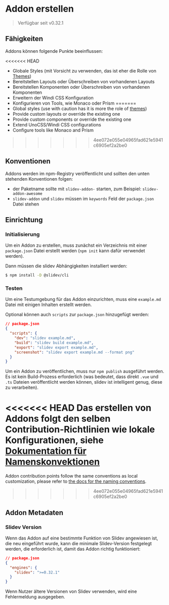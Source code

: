 # Addon erstellen

> Verfügbar seit v0.32.1

## Fähigkeiten

Addons können folgende Punkte beeinflussen:

<<<<<<< HEAD
- Globale Styles (mit Vorsicht zu verwenden, das ist eher die Rolle von [Themes](/themes/use))
- Bereitstellen Layouts oder Überschreiben von vorhandenen Layouts
- Bereitstellen Komponenten oder Überschreiben von vorhandenen Komponenten
- Erweitern der Windi CSS Konfiguration
- Konfigurieren von Tools, wie Monaco oder Prism
=======
- Global styles (use with caution has it is more the role of [themes](/themes/use))
- Provide custom layouts or override the existing one
- Provide custom components or override the existing one
- Extend UnoCSS/Windi CSS configurations
- Configure tools like Monaco and Prism
>>>>>>> 4ee072e055e04965fad621e5941c6905ef2a2be0

## Konventionen

Addons werden im npm-Registry veröffentlicht und sollten den unten stehenden Konventionen folgen:

- der Paketname sollte mit `slidev-addon-` starten, zum Beispiel: `slidev-addon-awesome`
- `slidev-addon` und `slidev` müssen im `keywords` Feld der `package.json` Datei stehen

## Einrichtung

### Initialisierung

Um ein Addon zu erstellen, muss zunächst ein Verzeichnis mit einer `package.json` Datei erstellt werden (`npm init` kann dafür verwendet werden).


Dann müssen die slidev Abhängigkeiten installiert werden:

```bash
$ npm install -D @slidev/cli
```

### Testen

Um eine Testumgebung für das Addon einzurichten, muss eine `example.md` Datei mit einigen Inhalten erstellt werden.

Optional können auch `scripts` zur `package.json` hinzugefügt werden:

```json
// package.json
{
  "scripts": {
    "dev": "slidev example.md",
    "build": "slidev build example.md",
    "export": "slidev export example.md",
    "screenshot": "slidev export example.md --format png"
  }
}
```

Um ein Addon zu veröffentlichen, muss nur `npm publish` ausgeführt werden. Es ist kein Build-Prozess erforderlich (was bedeutet, dass direkt `.vue` und `.ts` Dateien veröffentlicht werden können, slidev ist intelligent genug, diese zu verarbeiten).

<<<<<<< HEAD
Das erstellen von Addons folgt den selben Contribution-Richtlinien wie lokale Konfigurationen, siehe [Dokumentation für Namenskonvektionen](/custom/)
=======
Addon contribution points follow the same conventions as local customization, please refer to [the docs for the naming conventions](/custom/).
>>>>>>> 4ee072e055e04965fad621e5941c6905ef2a2be0

## Addon Metadaten

### Slidev Version

Wenn das Addon auf eine bestimmte Funktion von Slidev angewiesen ist, die neu eingeführt wurde, kann die minimale Slidev-Version festgelegt werden, die erforderlich ist, damit das Addon richtig funktioniert: 

```json
// package.json
{
  "engines": {
    "slidev": ">=0.32.1"
  }
}
```

Wenn Nutzer ältere Versionen von Slidev verwenden, wird eine Fehlermeldung ausgegeben.

